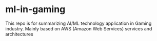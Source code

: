# ml-in-gaming
This repo is for summarizing AI/ML technology application in Gaming industry. Mainly based on AWS (Amazon Web Services) services and architectures
